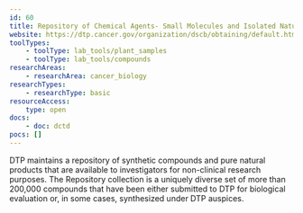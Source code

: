 ```yaml
---
id: 60
title: Repository of Chemical Agents- Small Molecules and Isolated Natural Products
website: https://dtp.cancer.gov/organization/dscb/obtaining/default.htm
toolTypes:
    - toolType: lab_tools/plant_samples
    - toolType: lab_tools/compounds
researchAreas:
    - researchArea: cancer_biology
researchTypes:
    - researchType: basic
resourceAccess:
    type: open
docs:
    - doc: dctd
pocs: []        
---
```

DTP maintains a repository of synthetic compounds and pure natural products that are available to investigators for non-clinical research purposes. The Repository collection is a uniquely diverse set of more than 200,000 compounds that have been either submitted to DTP for biological evaluation or, in some cases, synthesized under DTP auspices.
